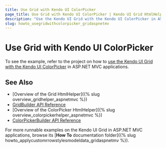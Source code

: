 ```yaml
---
title: Use Grid with Kendo UI ColorPicker
page_title: Use Grid with Kendo UI ColorPicker | Kendo UI Grid HtmlHelper
description: "Use the Kendo UI Grid with the Kendo UI ColorPicker in ASP.NET MVC applications."
slug: howto_usegridwithcolorpicker_gridaspnetmv
---
```


# Use Grid with Kendo UI ColorPicker

To see the example, refer to the project on how to [use the Kendo UI Grid with the Kendo UI ColorPicker](https://github.com/telerik/ui-for-aspnet-mvc-examples/tree/master/grid/grid-contains-color-picker) in ASP.NET MVC applications.

## See Also

* [Overview of the Grid HtmlHelper]({% slug overview_gridhelper_aspnetmvc %})
* [GridBuilder API Reference](../../../kendo-ui/api/Kendo.Mvc.UI.Fluent/GridBuilder)
* [Overview of the ColorPicker HtmlHelper]({% slug overview_colorpickerhelper_aspnetmvc %})
* [ColorPickerBuilder API Reference](../../../kendo-ui/api/Kendo.Mvc.UI.Fluent/ColorPickerBuilder)

For more runnable examples on the Kendo UI Grid in ASP.NET MVC applications, browse its [**How To** documentation folder]({% slug howto_applycustomrrowstylesmodeldata_gridaspnetmv %}).
